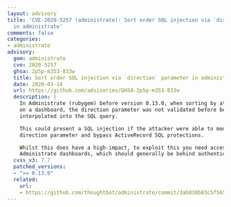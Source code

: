 ```yaml
---
layout: advisory
title: 'CVE-2020-5257 (administrate): Sort order SQL injection via `direction` parameter
  in administrate'
comments: false
categories:
- administrate
advisory:
  gem: administrate
  cve: 2020-5257
  ghsa: 2p5p-m353-833w
  title: Sort order SQL injection via `direction` parameter in administrate
  date: 2020-03-14
  url: https://github.com/advisories/GHSA-2p5p-m353-833w
  description: |
    In Administrate (rubygem) before version 0.13.0, when sorting by attributes
    on a dashboard, the direction parameter was not validated before being
    interpolated into the SQL query.

    This could present a SQL injection if the attacker were able to modify the
    direction parameter and bypass ActiveRecord SQL protections.

    Whilst this does have a high-impact, to exploit this you need access to the
    Administrate dashboards, which should generally be behind authentication.
  cvss_v3: 7.7
  patched_versions:
  - ">= 0.13.0"
  related:
    url:
    - https://github.com/thoughtbot/administrate/commit/3ab838b83c5f565fba50e0c6f66fe4517f98eed3
---
```

